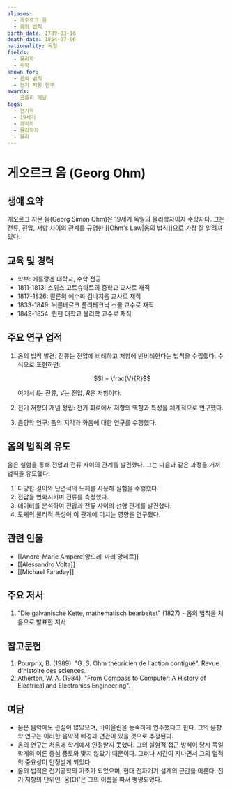 ```yaml
---
aliases:
  - 게오르크 옴
  - 옴의 법칙
birth_date: 1789-03-16
death_date: 1854-07-06
nationality: 독일
fields:
  - 물리학
  - 수학
known_for:
  - 옴의 법칙
  - 전기 저항 연구
awards:
  - 코플리 메달
tags:
  - 전기학
  - 19세기
  - 과학자
  - 물리학자
  - 물리
---
```


# 게오르크 옴 (Georg Ohm)

## 생애 요약
게오르크 지몬 옴(Georg Simon Ohm)은 19세기 독일의 물리학자이자 수학자다. 그는 전류, 전압, 저항 사이의 관계를 규명한 [[Ohm's Law|옴의 법칙]]으로 가장 잘 알려져 있다.

## 교육 및 경력
- 학부: 에를랑겐 대학교, 수학 전공
- 1811-1813: 스위스 고트슈타트의 중학교 교사로 재직
- 1817-1826: 쾰른의 예수회 김나지움 교사로 재직
- 1833-1849: 뉘른베르크 폴리테크닉 스쿨 교수로 재직
- 1849-1854: 뮌헨 대학교 물리학 교수로 재직

## 주요 연구 업적
1. 옴의 법칙 발견: 전류는 전압에 비례하고 저항에 반비례한다는 법칙을 수립했다. 수식으로 표현하면:

   $$I = \frac{V}{R}$$

   여기서 $I$는 전류, $V$는 전압, $R$은 저항이다.

2. 전기 저항의 개념 정립: 전기 회로에서 저항의 역할과 특성을 체계적으로 연구했다.

3. 음향학 연구: 음의 지각과 화음에 대한 연구를 수행했다.

## 옴의 법칙의 유도
옴은 실험을 통해 전압과 전류 사이의 관계를 발견했다. 그는 다음과 같은 과정을 거쳐 법칙을 유도했다:

1. 다양한 길이와 단면적의 도체를 사용해 실험을 수행했다.
2. 전압을 변화시키며 전류를 측정했다.
3. 데이터를 분석하여 전압과 전류 사이의 선형 관계를 발견했다.
4. 도체의 물리적 특성이 이 관계에 미치는 영향을 연구했다.


## 관련 인물
- [[André-Marie Ampère|앙드레-마리 앙페르]]
- [[Alessandro Volta]]
- [[Michael Faraday]]

## 주요 저서
1. "Die galvanische Kette, mathematisch bearbeitet" (1827) - 옴의 법칙을 처음으로 발표한 저서

## 참고문헌
1. Pourprix, B. (1989). "G. S. Ohm théoricien de l'action contiguë". Revue d'histoire des sciences.
2. Atherton, W. A. (1984). "From Compass to Computer: A History of Electrical and Electronics Engineering".

## 여담
- 옴은 음악에도 관심이 많았으며, 바이올린을 능숙하게 연주했다고 한다. 그의 음향학 연구는 이러한 음악적 배경과 연관이 있을 것으로 추정된다.
- 옴의 연구는 처음에 학계에서 인정받지 못했다. 그의 실험적 접근 방식이 당시 독일 학계의 이론 중심 풍토와 맞지 않았기 때문이다. 그러나 시간이 지나면서 그의 업적의 중요성이 인정받게 되었다.
- 옴의 법칙은 전기공학의 기초가 되었으며, 현대 전자기기 설계의 근간을 이룬다. 전기 저항의 단위인 '옴(Ω)'은 그의 이름을 따서 명명되었다.